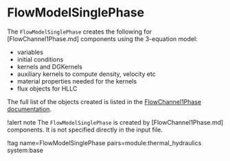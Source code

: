 # FlowModelSinglePhase

The `FlowModelSinglePhase` creates the following for [FlowChannel1Phase.md] components using the 3-equation model:

- variables
- initial conditions
- kernels and DGKernels
- auxiliary kernels to compute density, velocity etc
- material properties needed for the kernels
- flux objects for HLLC

The full list of the objects created is listed in the [FlowChannel1Phase documentation](FlowChannel1Phase.md).

!alert note
The `FlowModelSinglePhase` is created by [FlowChannel1Phase.md] components. It is not specified directly
in the input file.

!tag name=FlowModelSinglePhase pairs=module:thermal_hydraulics system:base
